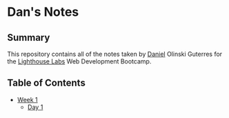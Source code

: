 # Dan's Notes

## Summary
This repository contains all of the notes taken by [Daniel](https://github.com/DanOlinski) Olinski Guterres for the [Lighthouse Labs](https://www.lighthouselabs.ca/) Web Development Bootcamp.

## Table of Contents
* [Week 1](/Week_1)
  * [Day 1](/Week_1/Day_1)